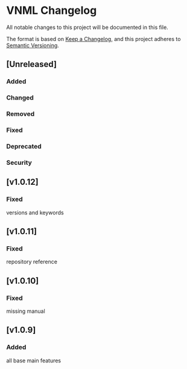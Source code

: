 # VNML Changelog

All notable changes to this project will be documented in this file.

The format is based on [Keep a Changelog](https://keepachangelog.com/en/1.0.0/),
and this project adheres to [Semantic Versioning](https://semver.org/spec/v2.0.0.html).

<!--

Use the following template to create a new Unreleased change log.
## [Unreleased]
### Added

### Changed

### Removed

### Fixed

### Deprecated

### Security

-->

## [Unreleased]

### Added

### Changed

### Removed

### Fixed

### Deprecated

### Security

## [v1.0.12]

### Fixed

versions and keywords

## [v1.0.11]

### Fixed

repository reference

## [v1.0.10]

### Fixed

missing manual

## [v1.0.9]

### Added

all base main features

